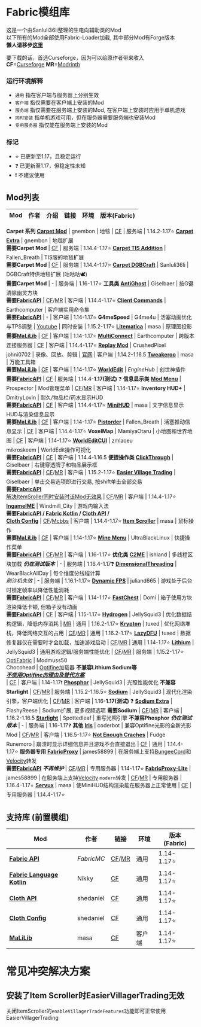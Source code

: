# Fabric模组库

这是一个由Sanluli36li整理的生电向辅助类的Mod  
以下所有的Mod全部使用Fabric-Loader加载, 其中部分Mod有Forge版本  
**懒人请移步[这里](https://www.mcbbs.net/thread-1211050-1-1.html)**
  
要下载的话，首选Curseforge，因为可以给原作者带来收入  
**CF**=[Curseforge](https://www.curseforge.com/minecraft) **MR**=[Modrinth](https://modrinth.com/)

### 运行环境解释  
- `通用` 指在客户端与服务器上分别生效
- `客户端` 指仅需要在客户端上安装的Mod  
- `服务端` 指仅需要在服务端上安装的Mod, 在客户端上安装时应用于单机游戏
- `同时安装` 指单机游戏可用，但在服务器需要服务端也安装Mod
- `专用服务器` 指仅能在服务端上安装的Mod

### 标记
- ⭐ 已更新至1.17，且稳定运行
- ❓ 已更新至1.17，但稳定性未知
- ❗ 不建议使用

## Mod列表
Mod | 作者 | 介绍 | 链接 | 环境 | 版本(Fabric)
-- | -- | -- | -- | -- | --
**Carpet 系列**
[**Carpet Mod**](https://github.com/gnembon/fabric-carpet/) | gnembon | 地毯 | [CF](https://www.curseforge.com/minecraft/mc-mods/carpet) | 服务端 | 1.14.2-1.17⭐
[**Carpet Extra**](https://github.com/gnembon/carpet-extra/) | gnembon | 地毯扩展<br>**需要Carpet Mod** | [CF](https://www.curseforge.com/minecraft/mc-mods/carpet-extra) | 服务端 | 1.14.4-1.17⭐
[**Carpet TIS Addition**](https://github.com/TISUnion/Carpet-TIS-Addition) | Fallen_Breath | TIS服的地毯扩展<br>**需要Carpet Mod** | [CF](https://www.curseforge.com/minecraft/mc-mods/carpet-tis-addition) | 服务端 | 1.14.4-1.17⭐
[**Carpet DGBCraft**](https://github.com/DGBCraft/Carpet-DGBCraft) | Sanluli36li | DGBCraft特供地毯扩展 (咕咕咕🕊)<br>**需要Carpet Mod** | - | 服务端 | 1.16-1.17⭐
**工具类**
[**AntiGhost**](https://github.com/gbl/AntiGhost) | Giselbaer | 按G键清除幽灵方块<br>**需要[FabricAPI](#fabric-api)** | [CF](https://www.curseforge.com/minecraft/mc-mods/antighost)/[MR](https://modrinth.com/mod/antighost) | 客户端 | 1.14.4-1.17⭐
[**Client Commands**](https://github.com/Earthcomputer/clientcommands) | Earthcomputer | 客户端实用命令集<br>**需要[FabricAPI](#fabric-api)** | - | 客户端 | 1.14-1.17⭐
**G4meSpeed** | G4me4u | 活塞动画优化与TPS调整 | [Youtube](https://www.youtube.com/watch?v=lRvNknl0QPM) | 同时安装
| 1.15.2-1.17⭐
[**Litematica**](https://github.com/maruohon/litematica) | masa | 原理图投影<br>**需要[MaLiLib](#malilib)** | [CF](https://www.curseforge.com/minecraft/mc-mods/litematica) | 客户端 | 1.14-1.17⭐
[**MultiConnect**](https://github.com/Earthcomputer/multiconnect) | Earthcomputer | 跨版本连接服务器 | [CF](https://www.curseforge.com/minecraft/mc-mods/multiconnect) | 客户端 | 1.14.4-1.17⭐
[**Replay Mod**](https://github.com/ReplayMod/ReplayMod) | CrushedPixel<br>johni0702 | 录像、回放、剪辑 | [官网](https://www.replaymod.com/) | 客户端 | 1.14.2-1.16.5
[**Tweakeroo**](https://github.com/maruohon/tweakeroo) | masa | 万能工具箱<br>**需要[MaLiLib](#malilib)** | [CF](https://www.curseforge.com/minecraft/mc-mods/tweakeroo) | 客户端 | 1.14-1.17⭐
[**WorldEdit**](https://github.com/EngineHub/WorldEdit) | *EngineHub* | 创世神插件<br>**需要[FabricAPI](#fabric-api)** | [CF](https://www.curseforge.com/minecraft/mc-mods/worldedit) | 服务端 | 1.14.4-**1.17(测试)** ❓
**信息显示类**
[**Mod Menu**](https://github.com/TerraformersMC/ModMenu) | Prospector | Mod管理菜单 | [CF](https://www.curseforge.com/minecraft/mc-mods/modmenu)/[MR](https://modrinth.com/mod/modmenu) | 客户端 | 1.14-1.17⭐
**Inventory HUD+** | DmitryLovin | 耐久/物品栏/药水显示HUD<br>**需要[FabricAPI](#fabric-api)** | [CF](https://www.curseforge.com/minecraft/mc-mods/inventory-hud-forge) | 客户端 | 1.14.4-1.17⭐
[**MiniHUD**](https://github.com/maruohon/minihud) | masa | 文字信息显示HUD与渲染信息显示<br>**需要[MaLiLib](#malilib)** | [CF](https://www.curseforge.com/minecraft/mc-mods/minihud) | 客户端 | 1.14-1.17⭐
[**Pistorder**](https://github.com/Fallen-Breath/pistorder) | Fallen_Breath | 活塞推动信息显示 | [CF](https://www.curseforge.com/minecraft/mc-mods/pistorder) | 客户端 | 1.14.4-1.17⭐
**VoxelMap** | MamiyaOtaru | 小地图和世界地图 | [CF](https://www.curseforge.com/minecraft/mc-mods/voxelmap) | 客户端 | 1.14-1.17⭐
[**WorldEditCUI**](https://github.com/mikroskeem/WorldEditCUI) | zmlaoeu<br>mikroskeem | WorldEdit操作可视化<br>**需要[FabricAPI](#fabric-api)** | [CF](https://www.curseforge.com/minecraft/mc-mods/worldeditcui-fabric) | 客户端 | 1.14.4-1.16.5
**便捷操作类**
[**ClickThrough**](https://github.com/gbl/ClickThrough) | Giselbaer | 右键穿透牌子和物品展示框<br>**需要[FabricAPI](#fabric-api)** | [CF](https://www.curseforge.com/minecraft/mc-mods/clickthrough)/[MR](https://modrinth.com/mod/clickthrough) | 客户端 | 1.15.2-1.17⭐
[**Easier Village Trading**](https://github.com/gbl/EasierVillagerTrading) | Giselbaer | 单击交易选项即进行交易, 按shift单击全部交易<br>**需要[FabricAPI](#fabric-api)**<br>[解决ItemSroller同时安装时该Mod无效果](#安装了item-scroller时easiervillagertrading无效) | [CF](https://www.curseforge.com/minecraft/mc-mods/easiervillagertrading)/[MR](https://modrinth.com/mod/easiervillagertrading) | 客户端 | 1.14.4-1.17⭐
[**IngameIME**](https://github.com/Windmill-City/IngameIME-Minecraft) | Windmill_City | 游戏内输入法<br>**需要[FabricAPI](#fabric-api) / [Fabric Kotlin](#fabric-kotlin) / [Cloth API](#cloth-api) /<br>[Cloth Config](#cloth-config)** | [CF](https://www.curseforge.com/minecraft/mc-mods/ingameime)/[Mcbbs](https://www.mcbbs.net/thread-1158421-1-1.html) | 客户端 | 1.14.4-1.17⭐
[**Item Scroller**](https://github.com/maruohon/itemscroller) | masa | 鼠标操作<br>**需要[MaLiLib](#malilib)** | [CF](https://www.curseforge.com/minecraft/mc-mods/item-scroller) | 客户端 | 1.14-1.17⭐
[**Mine Menu**](https://github.com/UltraBlackLinux/MineMenuFabric) | UltraBlackLinux | 快捷操作菜单<br>**需要[FabricAPI](#fabric-api)** | [CF](https://www.curseforge.com/minecraft/mc-mods/minemenufabric)/[MR](https://modrinth.com/mod/minemenufabric) | 客户端 | 1.16-1.17⭐
**优化类**
[**C2ME**](https://github.com/YatopiaMC/C2ME-fabric) | ishland | 多线程区块加载 ***仍在测试版本*** | - | 服务端 | 1.16.4-1.17❓
[**DimensionalThreading**](https://github.com/WearBlackAllDay/DimensionalThreading) | WearBlackAllDay | 每个维度分线程计算<br>*刷沙机失效* | - | 服务端 | 1.16.1-1.17⭐
[**Dynamic FPS**](https://github.com/juliand665/Dynamic-FPS) | juliand665 | 游戏处于后台时锁定帧率以降低性能消耗<br>**需要[FabricAPI](#fabric-api)** | [CF](https://www.curseforge.com/minecraft/mc-mods/dynamic-fps)/[MR](https://modrinth.com/mod/dynamic-fps) | 客户端 | 1.14-1.17⭐
[**FastChest**](https://github.com/FakeDomi/FastChest) | Domi | 箱子使用方块渲染降低卡顿, 但箱子没有动画<br>**需要[FabricAPI](#fabric-api)** | [CF](https://www.curseforge.com/minecraft/mc-mods/fastchest) | 客户端 | 1.15-1.17⭐
[**Hydrogen**](https://github.com/CaffeineMC/hydrogen-fabric) | JellySquid3 | 优化数据结构逻辑，降低内存消耗 | [MR](https://modrinth.com/mod/hydrogen) | 通用 | 1.16.2-1.17⭐
[**Krypton**](https://github.com/astei/krypton) | tuxed | 优化网络堆栈，降低网络交互的占用 | [CF](https://www.curseforge.com/minecraft/mc-mods/krypton)/[MR](https://modrinth.com/mod/krypton) | 通用 | 1.16.2-1.17⭐
[**LazyDFU**](https://github.com/astei/lazydfu) | tuxed | 数据修复器仅在需要时才会加载，加速游戏启动 | [CF](https://www.curseforge.com/minecraft/mc-mods/lazydfu)/[MR](https://modrinth.com/mod/lazydfu) | 通用 | 1.14-1.17⭐
[**Lithium**](https://github.com/CaffeineMC/lithium-fabric) | JellySquid3 | 通用游戏逻辑/服务端性能优化 | [CF](https://www.curseforge.com/minecraft/mc-mods/lithium)/[MR](https://modrinth.com/mod/lithium) | 服务端 | 1.15.2-1.17⭐
[OptiFabric](https://github.com/Chocohead/OptiFabric) | Modmuss50<br>Chocohead | [Optifine](https://www.optifine.net/home)加载器 **不兼容Lithium Sodium等<br>*[不使用Optifine的理由及替代方案](https://gist.github.com/modmuss50/deff1658c4550ca8b16cb5d40ceaa468#Sodium)***<br> | [CF](https://www.curseforge.com/minecraft/mc-mods/optifabric) | 客户端 | 1.14-1.17❗
[**Phosphor**](https://github.com/CaffeineMC/phosphor-fabric) | JellySquid3 | 光照性能优化 **不兼容Starlight** | [CF](https://www.curseforge.com/minecraft/mc-mods/phosphor)/[MR](https://modrinth.com/mod/phosphor) | 服务端 | 1.15.2-1.16.5⭐
[**Sodium**](https://github.com/CaffeineMC/sodium-fabric) | JellySquid3 | 现代化渲染引擎，客户端优化 | [CF](https://www.curseforge.com/minecraft/mc-mods/sodium)/[MR](https://modrinth.com/mod/sodium) | 客户端 | 1.16-**1.17(测试)** ❓
[**Sodium Extra**](https://github.com/FlashyReese/sodium-extra-fabric) | FlashyReese | Sodium扩展, 更多视频选项 **需要Sodium** | [CF](https://www.curseforge.com/minecraft/mc-mods/sodium-extra)/[MR](https://modrinth.com/mod/sodium-extra) | 客户端 | 1.16.2-1.16.5
[**Starlight**](https://github.com/Spottedleaf/Starlight) | Spottedleaf | 重写光照引擎 **不兼容Phosphor** ***仍在测试版本*** | - | 服务端 | 1.16-1.17❓
**其他**
[**Iris**](https://github.com/IrisShaders/Iris) | coderbot | 兼容Optifine光影的全新光影Mod | [CF](https://www.curseforge.com/minecraft/mc-mods/irisshaders)/[MR](https://modrinth.com/mod/iris) | 客户端 | 1.16.5-1.17⭐
[**Not Enough Craches**](https://github.com/natanfudge/not-enough-crashes) | Fudge<br>Runemoro | 崩溃时显示详细信息并且游戏不会直接退出 | [CF](https://www.curseforge.com/minecraft/mc-mods/not-enough-crashes) | 通用 | 1.14.4-1.17⭐
**服务器专用**
[**FabricProxy**](https://github.com/OKTW-Network/FabricProxy) | james58899 | 在服务端上支持[BungeeCord](https://www.spigotmc.org/go/bungeecord)和[Velocity](https://velocitypowered.com/)转发<br>**需要[FabricAPI](#fabric-api)** ***不再维护*** | [CF](https://www.curseforge.com/minecraft/mc-mods/fabricproxy)/[MR](https://modrinth.com/mod/fabricproxy) | 专用服务器 | 1.14-1.17⭐
[**FabricProxy-Lite**](https://github.com/OKTW-Network/FabricProxy-Lite) | james58899 | 在服务端上支持[Velocity](https://velocitypowered.com/) `modern`转发 | [CF](https://www.curseforge.com/minecraft/mc-mods/fabricproxy-lite)/[MR](https://modrinth.com/mod/fabricproxy-lite) | 专用服务器 | 1.16.4-1.17⭐
[**Servux**](https://github.com/maruohon/servux) | masa | 使MiniHUD结构渲染能在服务器上正常使用 | [CF](https://www.curseforge.com/minecraft/mc-mods/servux) | 专用服务器 | 1.14.4-1.17⭐

## 支持库 (前置模组)
Mod | 作者 | 链接 | 环境 | 版本(Fabric)
-- | -- | -- | -- | --
[**Fabric API**](https://github.com/FabricMC/fabric/)<span id="fabric-api"></span> | *FabricMC* | [CF](https://www.curseforge.com/minecraft/mc-mods/fabric-api)/[MR](https://modrinth.com/mod/fabric-api) | 通用 | 1.14-1.17⭐
[**Fabric Language Kotlin**](https://github.com/FabricMC/fabric-language-kotlin)<span id="fabric-kotlin"></span> | Nikky | [CF](https://www.curseforge.com/minecraft/mc-mods/fabric-language-kotlin) | 通用 | 1.14-1.17⭐
[**Cloth API**](https://github.com/shedaniel/cloth-api)<span id="cloth-api"></span> | shedaniel | [CF](https://www.curseforge.com/minecraft/mc-mods/cloth-api) | 通用 | 1.14-1.17⭐
[**Cloth Config**](https://github.com/shedaniel/cloth-config)<span id="cloth-config"></span> | shedaniel | [CF](https://www.curseforge.com/minecraft/mc-mods/cloth-config) | 通用 | 1.14-1.17⭐
[**MaLiLib**](https://github.com/maruohon/malilib)<span id="malilib"></span> | masa | [CF](https://www.curseforge.com/minecraft/mc-mods/malilib) | 客户端 | 1.14-1.17⭐
  
# 常见冲突解决方案

## 安装了Item Scroller时EasierVillagerTrading无效
关闭ItemScroller的`enableVillagerTradeFeatures`功能即可正常使用EasierVillagerTrading
